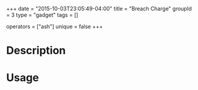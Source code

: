 +++
date = "2015-10-03T23:05:49-04:00"
title = "Breach Charge"
groupId = 3
type = "gadget"
tags = []

operators = ["ash"]
unique = false
+++

# Description



# Usage
